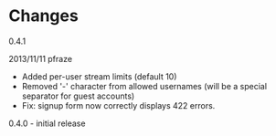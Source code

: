 Changes
=======
0.4.1

2013/11/11 pfraze

 - Added per-user stream limits (default 10)
 - Removed '-' character from allowed usernames (will be a special separator for guest accounts)
 - Fix: signup form now correctly displays 422 errors.


0.4.0 - initial release